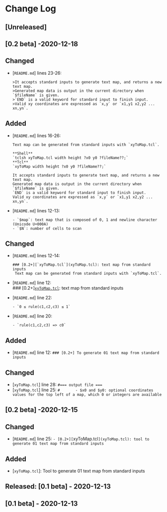 # Change Log 
## [Unreleased]

## [0.2 beta] -2020-12-18
## Changed
- [`README.md`] lines 23-26:  

      >It accepts standard inputs to generate text map, and returns a new text map.  
      >Generated map data is output in the current directory when `$fileName` is given.  
      >`END` is a valid keyword for standard input to finish input.  
      >Valid xy coordinates are expressed as `x,y` or `x1,y1 x2,y2 ... xn,yn`.

## Added
- [`README.md`] lines 16-26:  

      Text map can be generated from standard inputs with `xyToMap.tcl`.  
      
      **Shell**  
      `tclsh xyToMap.tcl width height ?x0 y0 ?fileName??;`  
      **Tcl**  
      `xyToMap width height ?x0 y0 ?fileName??;`
      
      It accepts standard inputs to generate text map, and returns a new text map.  
      Generated map data is output in the current directory when `$fileName` is given.  
      `END` is a valid keyword for standard input to finish input.  
      Valid xy coordinates are expressed as `x,y` or `x1,y1 x2,y2 ... xn,yn`.

- [`README.md`] lines 12-13:  

      - `$map`: text map that is composed of 0, 1 and newline character (Unicode U+000A)
      - `$N`: number of cells to scan

## Changed
- [`README.md`] lines 12-14:  
      
      ### [0.2+][`xyToMap.tcl`](xyToMap.tcl): text map from standard inputs
       Text map can be generated from standard inputs with `xyToMap.tcl`.

- [`README.md`] line 12:  
      ### [0.2+][`xyToMap.tcl`](xyToMap.tcl): text map from standard inputs

- [`README.md`] line 22:  

      - `0 ≤ rule(c1,c2,c3) ≤ 1`

- [`README.md`] line 20:  

      - `rule(c1,c2,c3) => c0`

## Added
- [`README.md`] line 12: `### [0.2+] To generate 01 text map from standard inputs`

## Changed
- [`xyToMap.tcl`] line 28: `#=== output file ===`
- [`xyToMap.tcl`] line 25: `#   	- $x0 and $y0: optional coordinates values for the top left of a map, which 0 or integers are available`

## [0.2 beta] -2020-12-15
## Changed
- [`README.md`] line 25: `- [0.2+][`xyToMap.tcl`](xyToMap.tcl): tool to generate 01 text map from standard inputs`

## Added
- [`xyToMap.tcl`]: Tool to generate 01 text map from standard inputs

## Released: [0.1 beta] - 2020-12-13
## [0.1 beta] - 2020-12-13
